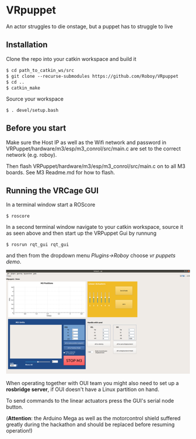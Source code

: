 # VRpuppet
An actor struggles to die onstage, but a puppet has to struggle to live

## Installation
Clone the repo into your catkin workspace and build it   

    $ cd path_to_catkin_ws/src
    $ git clone --recurse-submodules https://github.com/Roboy/VRpuppet 
    $ cd ..
    $ catkin_make  
    
Source your workspace  

    $ . devel/setup.bash

## Before you start
Make sure the Host IP as well as the Wifi network and password in VRPuppet/hardware/m3/esp/m3_conrol/src/main.c are set to the correct network (e.g. roboy).   

Then flash VRPuppet/hardware/m3/esp/m3_conrol/src/main.c on to all M3 boards. See M3 Readme.md for how to flash.

## Running the VRCage GUI
In a terminal window start a ROScore  

    $ roscore

In a second terminal window navigate to your catkin workspace, source it as seen above and then start up the VRPuppet Gui by runnung
    
    $ rosrun rqt_gui rqt_gui

and then from the dropdown menu *Plugins->Roboy* choose *vr puppets demo*.  

![alt text](https://github.com/NexusReflex/VRpuppet/blob/master/docs/imgs/gui.png "gui")  

When operating together with OUI team you might also need to set up a **rosbridge server**, if OUI doesn't have a Linux partition on hand.  

To send commands to the linear actuators  press the GUI's serial node button.  

(**Attention**: the Arduino Mega as well as the motorcontrol shield suffered greatly during the hackathon and should be replaced before resuming operation!)




